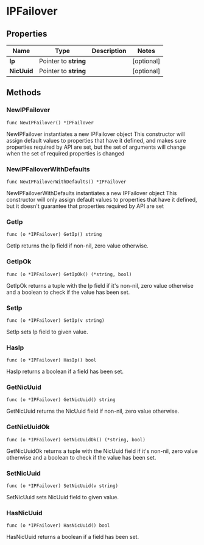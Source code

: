 # IPFailover

## Properties

|Name | Type | Description | Notes|
|------------ | ------------- | ------------- | -------------|
|**Ip** | Pointer to **string** |  | [optional] |
|**NicUuid** | Pointer to **string** |  | [optional] |

## Methods

### NewIPFailover

`func NewIPFailover() *IPFailover`

NewIPFailover instantiates a new IPFailover object
This constructor will assign default values to properties that have it defined,
and makes sure properties required by API are set, but the set of arguments
will change when the set of required properties is changed

### NewIPFailoverWithDefaults

`func NewIPFailoverWithDefaults() *IPFailover`

NewIPFailoverWithDefaults instantiates a new IPFailover object
This constructor will only assign default values to properties that have it defined,
but it doesn't guarantee that properties required by API are set

### GetIp

`func (o *IPFailover) GetIp() string`

GetIp returns the Ip field if non-nil, zero value otherwise.

### GetIpOk

`func (o *IPFailover) GetIpOk() (*string, bool)`

GetIpOk returns a tuple with the Ip field if it's non-nil, zero value otherwise
and a boolean to check if the value has been set.

### SetIp

`func (o *IPFailover) SetIp(v string)`

SetIp sets Ip field to given value.

### HasIp

`func (o *IPFailover) HasIp() bool`

HasIp returns a boolean if a field has been set.

### GetNicUuid

`func (o *IPFailover) GetNicUuid() string`

GetNicUuid returns the NicUuid field if non-nil, zero value otherwise.

### GetNicUuidOk

`func (o *IPFailover) GetNicUuidOk() (*string, bool)`

GetNicUuidOk returns a tuple with the NicUuid field if it's non-nil, zero value otherwise
and a boolean to check if the value has been set.

### SetNicUuid

`func (o *IPFailover) SetNicUuid(v string)`

SetNicUuid sets NicUuid field to given value.

### HasNicUuid

`func (o *IPFailover) HasNicUuid() bool`

HasNicUuid returns a boolean if a field has been set.


